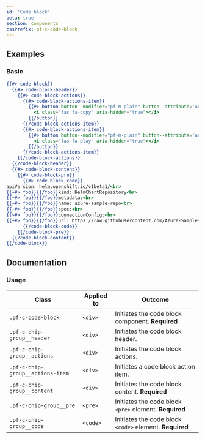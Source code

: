 ```yaml
---
id: 'Code block'
beta: true
section: components
cssPrefix: pf-c-code-block
---
```


## Examples
### Basic
```hbs
{{#> code-block}}
  {{#> code-block-header}}
    {{#> code-block-actions}}
      {{#> code-block-actions-item}}
        {{#> button button--modifier="pf-m-plain" button--attribute='aria-label="Copy to clipboard"'}}
          <i class="fas fa-copy" aria-hidden="true"></i>
        {{/button}}
      {{/code-block-actions-item}}
      {{#> code-block-actions-item}}
        {{#> button button--modifier="pf-m-plain" button--attribute='aria-label="Run in Web Terminal"'}}
          <i class="fas fa-play" aria-hidden="true"></i>
        {{/button}}
      {{/code-block-actions-item}}
    {{/code-block-actions}}
  {{/code-block-header}}
  {{#> code-block-content}}
    {{#> code-block-pre}}
      {{#> code-block-code}}
apiVersion: helm.openshift.io/v1beta1/<br>
{{~#> foo}}{{/foo}}kind: HelmChartRepository<br>
{{~#> foo}}{{/foo}}metadata:<br>
{{~#> foo}}{{/foo}}name: azure-sample-repo<br>
{{~#> foo}}{{/foo}}spec:<br>
{{~#> foo}}{{/foo}}connectionConfig:<br>
{{~#> foo}}{{/foo}}url: https://raw.githubusercontent.com/Azure-Samples/helm-charts/master/docs
      {{/code-block-code}}
    {{/code-block-pre}}
  {{/code-block-content}}
{{/code-block}}
```

## Documentation
### Usage
| Class | Applied to | Outcome |
| -- | -- | -- |
| `.pf-c-code-block` | `<div>` | Initiates the code block component. **Required** |
| `.pf-c-chip-group__header` | `<div>` | Initiates the code block header. |
| `.pf-c-chip-group__actions` | `<div>` | Initiates the code block actions. |
| `.pf-c-chip-group__actions-item` | `<div>` | Initiates a code block action item. |
| `.pf-c-chip-group__content` | `<div>` | Initiates the code block content. **Required** |
| `.pf-c-chip-group__pre` | `<pre>` | Initiates the code block `<pre>` element. **Required** |
| `.pf-c-chip-group__code` | `<code>` | Initiates the code block `<code>` element. **Required** |
